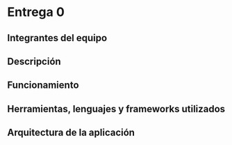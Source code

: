 # Entrega 0
## Integrantes del equipo

## Descripción

## Funcionamiento

## Herramientas, lenguajes y frameworks utilizados

## Arquitectura de la aplicación
